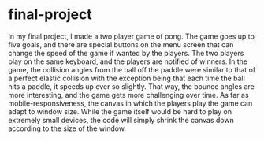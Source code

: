 # final-project

In my final project, I made a two player game of pong. The game goes up to
five goals, and there are special buttons on the menu screen that can change the
speed of the game if wanted by the players. The two players play on the same
keyboard, and the players are notified of winners. In the game, the collision
angles from the ball off the paddle were similar to that of a perfect elastic
collision with the exception being that each time the ball hits a paddle, it
speeds up ever so slightly. That way, the bounce angles are more interesting,
and the game gets more challenging over time. As far as mobile-responsiveness,
the canvas in which the players play the game can adapt to window size. While
the game itself would be hard to play on extremely small devices, the code will
simply shrink the canvas down according to the size of the window. 
